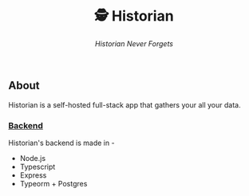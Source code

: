<h1 align="center">🕵️  Historian</h1>
<div align="center">
<em>Historian Never Forgets</em> <br>
<br> <br>
</div>

## About

Historian is a self-hosted full-stack app that gathers your all your data.

### [Backend](src/backend)

Historian's backend is made in -

* Node.js
* Typescript
* Express
* Typeorm + Postgres

